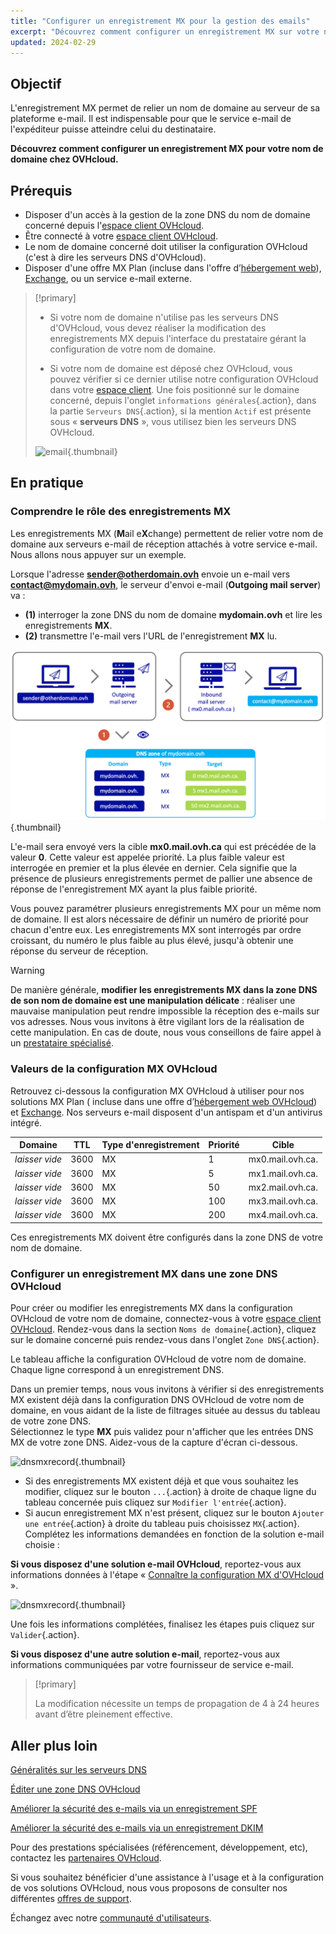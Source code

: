 ```yaml
---
title: "Configurer un enregistrement MX pour la gestion des emails"
excerpt: "Découvrez comment configurer un enregistrement MX sur votre nom de domaine chez OVHcloud"
updated: 2024-02-29
---
```


## Objectif

L'enregistrement MX permet de relier un nom de domaine au serveur de sa plateforme e-mail. Il est indispensable pour que le service e-mail de l'expéditeur puisse atteindre celui du destinataire.

**Découvrez comment configurer un enregistrement MX pour votre nom de domaine chez OVHcloud.**

## Prérequis

- Disposer d'un accès à la gestion de la zone DNS du nom de domaine concerné depuis l'[espace client OVHcloud](/links/manager).
- Être connecté à votre [espace client OVHcloud](/links/manager).
- Le nom de domaine concerné doit utiliser la configuration OVHcloud (c'est à dire les serveurs DNS d'OVHcloud).
- Disposer d'une offre MX Plan (incluse dans l'offre d’[hébergement web](/links/web/hosting)), [Exchange](/links/web/emails), ou un service e-mail externe.

> [!primary]
>
> - Si votre nom de domaine n'utilise pas les serveurs DNS d'OVHcloud, vous devez réaliser la modification des enregistrements MX depuis l'interface du prestataire gérant la configuration de votre nom de domaine.
>
> - Si votre nom de domaine est déposé chez OVHcloud, vous pouvez vérifier si ce dernier utilise notre configuration OVHcloud dans votre [espace client](/links/manager). Une fois positionné sur le domaine concerné, depuis l'onglet `informations générales`{.action}, dans la partie `Serveurs DNS`{.action}, si la mention `Actif` est présente sous « **serveurs DNS** », vous utilisez bien les serveurs DNS OVHcloud.
>
> ![email](/pages/assets/screens/control_panel/product-selection/web-cloud/domain-dns/general-information/dns-servers-enabled.png){.thumbnail}

## En pratique

### Comprendre le rôle des enregistrements MX 

Les enregistrements MX (**M**ail e**X**change) permettent de relier votre nom de domaine aux serveurs e-mail de réception attachés à votre service e-mail. Nous allons nous appuyer sur un exemple.

Lorsque l'adresse **sender@otherdomain.ovh** envoie un e-mail vers **contact@mydomain.ovh**, le serveur d'envoi e-mail (**Outgoing mail server**) va :
- **(1)** interroger la zone DNS du nom de domaine **mydomain.ovh** et lire les enregistrements **MX**.
- **(2)** transmettre l'e-mail vers l'URL de l'enregistrement **MX** lu.

![email](/pages/assets/schemas/emails/mx-dns-resolution-apac-ca.png){.thumbnail}

L'e-mail sera envoyé vers la cible **mx0.mail.ovh.ca** qui est précédée de la valeur **0**. Cette valeur est appelée priorité. La plus faible valeur est interrogée en premier et la plus élevée en dernier. Cela signifie que la présence de plusieurs enregistrements permet de pallier une absence de réponse de l'enregistrement MX ayant la plus faible priorité.

Vous pouvez paramétrer plusieurs enregistrements MX pour un même nom de domaine. Il est alors nécessaire de définir un numéro de priorité pour chacun d'entre eux. Les enregistrements MX sont interrogés par ordre croissant, du numéro le plus faible au plus élevé, jusqu'à obtenir une réponse du serveur de réception.

> [!warning]
>
> De manière générale, **modifier les enregistrements MX dans la zone DNS de son nom de domaine est une manipulation délicate** : réaliser une mauvaise manipulation peut rendre impossible la réception des e-mails sur vos adresses. Nous vous invitons à être vigilant lors de la réalisation de cette manipulation.
> En cas de doute, nous vous conseillons de faire appel à un [prestataire spécialisé](/links/partner).

### Valeurs de la configuration MX OVHcloud <a name="mxovhcloud"></a>

Retrouvez ci-dessous la configuration MX OVHcloud à utiliser pour nos solutions MX Plan ( incluse dans une offre d’[hébergement web OVHcloud](/links/web/hosting)) et [Exchange](/links/web/emails). Nos serveurs e-mail disposent d'un antispam et d'un antivirus intégré.

|Domaine|TTL|Type d'enregistrement|Priorité|Cible|
|---|---|---|---|---|
|*laisser vide*|3600|MX|1|mx0.mail.ovh.ca.|
|*laisser vide*|3600|MX|5|mx1.mail.ovh.ca.|
|*laisser vide*|3600|MX|50|mx2.mail.ovh.ca.|
|*laisser vide*|3600|MX|100|mx3.mail.ovh.ca.|
|*laisser vide*|3600|MX|200|mx4.mail.ovh.ca.|

Ces enregistrements MX doivent être configurés dans la zone DNS de votre nom de domaine.

### Configurer un enregistrement MX dans une zone DNS OVHcloud

Pour créer ou modifier les enregistrements MX dans la configuration OVHcloud de votre nom de domaine, connectez-vous à votre [espace client OVHcloud](/links/manager). Rendez-vous dans la section `Noms de domaine`{.action}, cliquez sur le domaine concerné puis rendez-vous dans l'onglet `Zone DNS`{.action}.

Le tableau affiche la configuration OVHcloud de votre nom de domaine. Chaque ligne correspond à un enregistrement DNS.

Dans un premier temps, nous vous invitons à vérifier si des enregistrements MX existent déjà dans la configuration DNS OVHcloud de votre nom de domaine, en vous aidant de la liste de filtrages située au dessus du tableau de votre zone DNS.<br>
Sélectionnez le type **MX** puis validez pour n'afficher que les entrées DNS MX de votre zone DNS. Aidez-vous de la capture d'écran ci-dessous.

![dnsmxrecord](/pages/assets/screens/control_panel/product-selection/web-cloud/domain-dns/dns-zone/mx-entries-research.png){.thumbnail}

- Si des enregistrements MX existent déjà et que vous souhaitez les modifier, cliquez sur le bouton `...`{.action} à droite de chaque ligne du tableau concernée puis cliquez sur `Modifier l'entrée`{.action}.
- Si aucun enregistrement MX n'est présent, cliquez sur le bouton `Ajouter une entrée`{.action} à droite du tableau puis choisissez `MX`{.action}. Complétez les informations demandées en fonction de la solution e-mail choisie :

**Si vous disposez d'une solution e-mail OVHcloud**, reportez-vous aux informations données à l'étape « [Connaître la configuration MX d'OVHcloud ](#mxovhcloud) ».

![dnsmxrecord](/pages/assets/screens/control_panel/product-selection/web-cloud/domain-dns/dns-zone/modify-a-dns-zone-record-mx-step-1.png){.thumbnail}

Une fois les informations complétées, finalisez les étapes puis cliquez sur `Valider`{.action}.

**Si vous disposez d'une autre solution e-mail**, reportez-vous aux informations communiquées par votre fournisseur de service e-mail.

> [!primary]
>
> La modification nécessite un temps de propagation de 4 à 24 heures avant d’être pleinement effective.
>

## Aller plus loin

[Généralités sur les serveurs DNS](/pages/web_cloud/domains/dns_server_general_information)

[Éditer une zone DNS OVHcloud](/pages/web_cloud/domains/dns_zone_edit)

[Améliorer la sécurité des e-mails via un enregistrement SPF](/pages/web_cloud/domains/dns_zone_spf)

[Améliorer la sécurité des e-mails via un enregistrement DKIM](/pages/web_cloud/domains/dns_zone_dkim)

Pour des prestations spécialisées (référencement, développement, etc), contactez les [partenaires OVHcloud](/links/partner).

Si vous souhaitez bénéficier d'une assistance à l'usage et à la configuration de vos solutions OVHcloud, nous vous proposons de consulter nos différentes [offres de support](/links/support).

Échangez avec notre [communauté d'utilisateurs](/links/community).